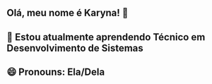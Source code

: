 ## Olá, meu nome é Karyna! 👋
## 🌱 Estou atualmente aprendendo Técnico em Desenvolvimento de Sistemas
## 😄 Pronouns: Ela/Dela

<!--
**KarynaC-reate/KarynaC-reate** is a ✨ _special_ ✨ repository because its `README.md` (this file) appears on your GitHub profile.

Here are some ideas to get you started:

- 🔭 I’m currently working on ...
- 🌱 I’m currently learning ...
- 👯 I’m looking to collaborate on ...
- 🤔 I’m looking for help with ...
- 💬 Ask me about ...
- 📫 How to reach me: ...
- 😄 Pronouns: ...
- ⚡ Fun fact: ...
-->
